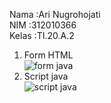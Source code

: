 Nama  :Ari Nugrohojati<br>
NIM   :312010366<br>
Kelas :TI.20.A.2<br>

1. Form HTML<br>
![form java](https://user-images.githubusercontent.com/101261241/162196099-50bd276e-5ad4-413b-bc80-1f3391eff07d.PNG)
2. Script java <br>
![script java](https://user-images.githubusercontent.com/101261241/162196112-389f6cc5-9a14-4804-bf5d-b0c82f840197.PNG)

